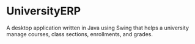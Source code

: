 # UniversityERP
A desktop application written in Java using Swing that helps a university manage courses, class sections, enrollments, and grades.

